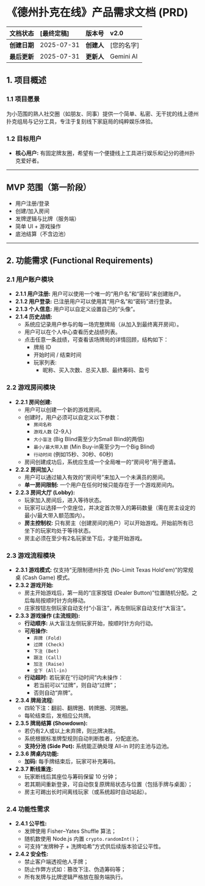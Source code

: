 # 《德州扑克在线》产品需求文档 (PRD)

| **文档状态** | **[最终定稿]** | **版本号** | **v2.0** |
| :--- | :--- | :--- | :--- |
| **创建日期** | 2025-07-31 | **创建人** | [您的名字] |
| **最后更新** | 2025-07-31 | **更新人** | Gemini AI |

## 1. 项目概述

### 1.1 项目愿景
为小范围的熟人社交圈（如朋友、同事）提供一个简单、私密、无干扰的线上德州扑克组局与记分工具，专注于复刻线下家庭局的纯粹娱乐体验。

### 1.2 目标用户
- **核心用户:** 有固定牌友圈，希望有一个便捷线上工具进行娱乐和记分的德州扑克爱好者。

---

## MVP 范围（第一阶段）

- 用户注册/登录
- 创建/加入房间
- 发牌逻辑与比牌（服务端）
- 简单 UI + 游戏操作
- 底池结算（不含边池）

---

## 2. 功能需求 (Functional Requirements)

### 2.1 用户账户模块
- **2.1.1 用户注册:** 用户可以使用一个唯一的“用户名”和“密码”来创建账户。
- **2.1.2 用户登录:** 已注册用户可以使用其“用户名”和“密码”进行登录。
- **2.1.3 个人信息:** 用户可以自定义设置自己的“头像”。
- **2.1.4 历史战绩:**
    - 系统应记录用户参与的每一场完整牌局（从加入到最终离开房间）。
    - 用户可以在个人中心查看历史战绩列表。
    - 点击任意一条战绩，可查看该场牌局的详情回顾，结构如下：
        - 牌局 ID
        - 开始时间 / 结束时间
        - 玩家列表:
            - 昵称、买入次数、总买入额、最终筹码、盈亏

### 2.2 游戏房间模块
- **2.2.1 房间创建:**
    - 用户可以创建一个新的游戏房间。
    - 创建时，用户必须可以自定义以下参数：
        - `房间名称`
        - `游戏人数` (2-9人)
        - `大小盲注` (Big Blind需至少为Small Blind的两倍)
        - `最小/最大带入额` (Min Buy-in需至少为一个Big Blind)
        - `行动时间` (例如15秒、30秒、60秒)
    - 房间创建成功后，系统应生成一个全局唯一的“房间号”用于邀请。
- **2.2.2 房间加入:**
    - 用户可以通过输入有效的“房间号”来加入一个未满员的房间。
    - **单一房间限制:** 一个用户在任何时候只能存在于一个游戏房间内。
- **2.2.3 房间大厅 (Lobby):**
    - 玩家加入房间后，进入等待状态。
    - 玩家可以选择一个空座位，并决定首次带入的筹码数量（需在房主设定的最小/最大带入额范围内）。
    - **房主控制权:** 只有房主（创建房间的用户）可以开始游戏。开始前所有已坐下的玩家均处于等待状态。
    - 房主必须在至少有2名玩家坐下后，才能开始游戏。

### 2.3 游戏流程模块
- **2.3.1 游戏模式:** 仅支持“无限制德州扑克 (No-Limit Texas Hold'em)”的常规桌 (Cash Game) 模式。
- **2.3.2 游戏开始:**
    - 房主开始游戏后，第一局的“庄家按钮 (Dealer Button)”位置随机分配。之后每局按顺时针方向移动。
    - 庄家按钮左侧玩家自动支付“小盲注”，再左侧玩家自动支付“大盲注”。
- **2.3.3 游戏操作 (主流规则):**
    - **行动顺序:** 从大盲注左侧玩家开始，按顺时针方向行动。
    - **可用操作:**
        - `弃牌 (Fold)`
        - `过牌 (Check)`
        - `下注 (Bet)`
        - `跟注 (Call)`
        - `加注 (Raise)`
        - `全下 (All-in)`
    - **行动超时:** 若玩家在“行动时间”内未操作：
        - 若当前可以“过牌”，则自动“过牌”；
        - 否则自动“弃牌”。
- **2.3.4 牌局流程:**
    - 四轮下注：翻前、翻牌圈、转牌圈、河牌圈。
    - 每轮结束后，发相应公共牌。
- **2.3.5 牌局结算 (Showdown):**
    - 若仍有2人或以上未弃牌，则比牌决胜。
    - 系统根据标准牌型规则自动判断胜者，分配底池。
    - **支持分池 (Side Pot):** 系统能正确处理 All-in 时的主池与边池。
- **2.3.6 牌桌内功能:**
    - **加码:** 每手牌结束后，玩家可补充筹码。
- **2.3.7 断线重连:**
    - 玩家断线后其座位与筹码保留 10 分钟；
    - 若其期间重新登录，可自动恢复原牌局状态与位置（包括手牌与桌面）；
    - 房主可踢出长时间离线玩家（或系统超时自动站起）。

### 2.4 功能性需求
- **2.4.1 公平性:**
    - 发牌使用 Fisher–Yates Shuffle 算法；
    - 随机数使用 Node.js 内置 `crypto.randomInt()`；
    - 可支持“发牌种子 + 洗牌哈希”方式供后续版本验证公平性。
- **2.4.2 安全性:**
    - 禁止客户端透视他人手牌；
    - 防止作弊方式如：篡改下注、伪造筹码等；
    - 所有发牌与比牌逻辑严格放在服务端执行。
